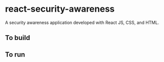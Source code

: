 # react-security-awareness

A security awareness application developed with React JS, CSS, and HTML. 

## To build  

## To run
